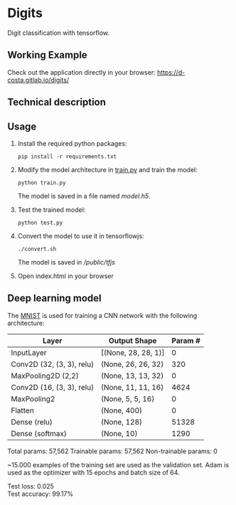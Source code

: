 # Digits

Digit classification with tensorflow.

## Working Example

Check out the application directly in your browser: https://d-costa.gitlab.io/digits/

## Technical description

## Usage

1. Install the required python packages:
   ```shell
   pip install -r requirements.txt
   ```

1. Modify the model architecture in [train.py](src/train.py) and train the model:
   ```shell
   python train.py
    ```
   The model is saved in a file named *model.h5*.

1. Test the trained model:
   ```shell
   python test.py
    ```

1. Convert the model to use it in tensorflowjs:
      ```shell
   ./convert.sh
    ```
   The model is saved in */public/tfjs*

1. Open index.html in your browser


## Deep learning model

The [MNIST](http://yann.lecun.com/exdb/mnist/) is used for training a CNN network with the following architecture:

| Layer                      | Output Shape        | Param # |
| -------------------------- | ------------------- | ------- |
| InputLayer                 | [(None, 28, 28, 1)] | 0       |
| Conv2D (32, (3, 3), relu)  | (None, 26, 26, 32)  | 320     |
| MaxPooling2D (2,2)         | (None, 13, 13, 32)  | 0       |
| Conv2D (16, (3, 3), relu)  | (None, 11, 11, 16)  | 4624    |
| MaxPooling2                | (None, 5, 5, 16)    | 0       |
| Flatten                    | (None, 400)         | 0       |
| Dense  (relu)              | (None, 128)         | 51328   |
| Dense  (softmax)           | (None, 10)          | 1290    |

Total params: 57,562 Trainable params: 57,562 Non-trainable params: 0

~15.000 examples of the training set are used as the validation set. Adam is used as the optimizer with 15 epochs and
batch size of 64.

Test loss: 0.025  
Test accuracy: 99.17%
